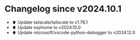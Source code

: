 # Changelog since v2024.10.1
- ⬆️ Update tailscale/tailscale to v1.76.1 
- ⬆️ Update esphome to v2024.10.0 
- ⬆️ Update microsoft/vscode-python-debugger to v2024.12.0 
